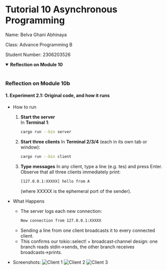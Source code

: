 # Tutorial 10 Asynchronous Programming

Name: Belva Ghani Abhinaya

Class: Advance Programming B

Student Number: 2306203526

<details open>
<summary><b>Reflection on Module 10</b></summary>
<br>

### Reflection on Module 10b

#### 1. Experiment 2.1: Original code, and how it runs

- How to run

  1. **Start the server**  
     In **Terminal 1**:
     ```bash
     cargo run --bin server
     ```
  2. **Start three clients**
     In **Terminal 2/3/4** (each in its own tab or window):
     ```bash
     cargo run --bin client
     ```
  3. **Type messages**
     In any client, type a line (e.g. tes) and press Enter.
     Observe that all three clients immediately print:
     ```bash
     [127.0.0.1:XXXXX] hello from A
     ```
     (where XXXXX is the ephemeral port of the sender).

- What Happens
  - The server logs each new connection:
    ```bash
    New connection from 127.0.0.1:XXXXX
    ```
  - Sending a line from one client broadcasts it to every connected client.
  - This confirms our tokio::select! + broadcast‐channel design: one branch reads stdin→sends, the other branch receives broadcasts→prints.

- Screenshots:
  ![Client 1](https://github.com/user-attachments/assets/79121f5e-0204-476a-bc99-48e78028ddac)
  ![Client 2](https://github.com/user-attachments/assets/a3d797bf-d964-4ebe-8afc-ee78d1ea0218)
  ![Client 3](https://github.com/user-attachments/assets/2ab3bdec-c9ef-432d-bbf5-ebab342e8477)




</details>